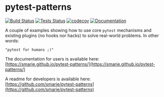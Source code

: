 # pytest-patterns

[![Build Status](https://travis-ci.org/smarie/pytest-patterns.svg?branch=master)](https://travis-ci.org/smarie/pytest-patterns) [![Tests Status](https://smarie.github.io/pytest-patterns/junit/junit-badge.svg?dummy=8484744)](https://smarie.github.io/pytest-patterns/junit/report.html) [![codecov](https://codecov.io/gh/smarie/pytest-patterns/branch/master/graph/badge.svg)](https://codecov.io/gh/smarie/pytest-patterns) [![Documentation](https://img.shields.io/badge/docs-latest-blue.svg)](https://smarie.github.io/pytest-patterns/)

A couple of examples showing how to use core `pytest` mechanisms and existing plugins (no hooks nor hacks) to solve real-world problems. In other words:
 
    "pytest for humans ;)"

The documentation for users is available here: [https://smarie.github.io/pytest-patterns/](https://smarie.github.io/pytest-patterns/)

A readme for developers is available here: [https://github.com/smarie/pytest-patterns](https://github.com/smarie/pytest-patterns)
